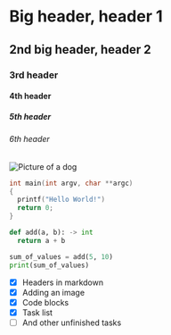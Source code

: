 # Big header, header 1

## 2nd big header, header 2

### 3rd header

#### 4th header

##### 5th header

###### 6th header


![Picture of a dog](https://www.insidedogsworld.com/wp-content/uploads/2016/03/Dog-Pictures.jpg)


```c
int main(int argv, char **argc)
{
  printf("Hello World!")
  return 0;
}
```

```py
def add(a, b): -> int
  return a + b

sum_of_values = add(5, 10)
print(sum_of_values)
```

- [x] Headers in markdown
- [x] Adding an image
- [x] Code blocks
- [x] Task list
- [ ] And other unfinished tasks  
